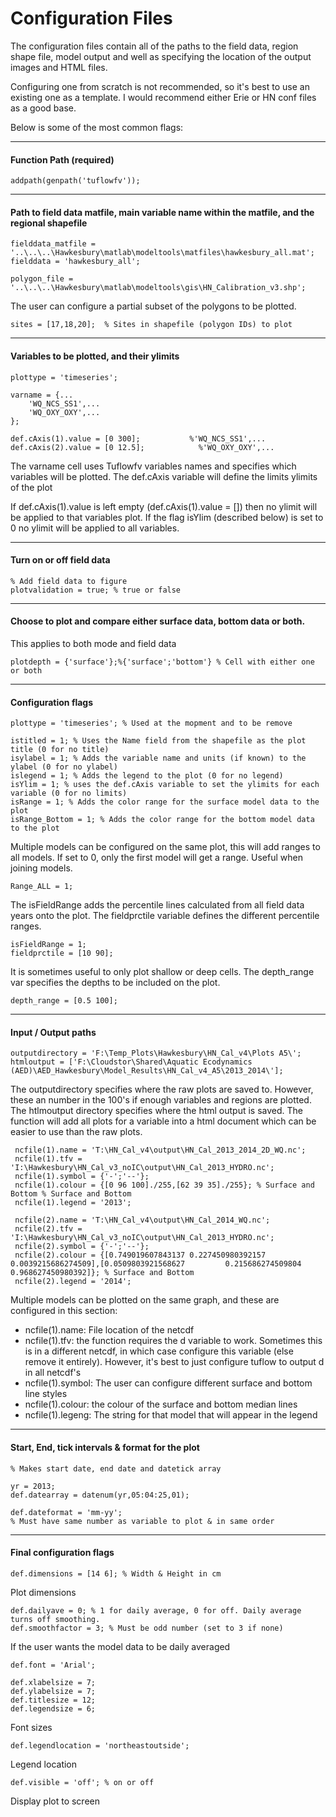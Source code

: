 # Configuration Files

The configuration files contain all of the paths to the field data, region shape file, model output and well as specifying the location of the output images and HTML files.

Configuring one from scratch is not recommended, so it's best to use an existing one as a template. I would recommend either Erie or HN conf files as a good base.

Below is some of the most common flags:
___
#### Function Path (required)
```
addpath(genpath('tuflowfv'));
```
___

#### Path to field data matfile, main variable name within the matfile, and the regional shapefile
```
fielddata_matfile = '..\..\..\Hawkesbury\matlab\modeltools\matfiles\hawkesbury_all.mat';
fielddata = 'hawkesbury_all';

polygon_file = '..\..\..\Hawkesbury\matlab\modeltools\gis\HN_Calibration_v3.shp';
```
The user can configure a partial subset of the polygons to be plotted. 
```
sites = [17,18,20];  % Sites in shapefile (polygon IDs) to plot
```
___

#### Variables to be plotted, and their ylimits
```
plottype = 'timeseries'; 

varname = {...
    'WQ_NCS_SS1',...
    'WQ_OXY_OXY',...
};

def.cAxis(1).value = [0 300];    		%'WQ_NCS_SS1',...
def.cAxis(2).value = [0 12.5];            %'WQ_OXY_OXY',...
```
The varname cell uses Tuflowfv variables names and specifies which variables will be plotted. The def.cAxis variable will define the limits ylimits of the plot

If def.cAxis(1).value is left empty (def.cAxis(1).value = []) then no ylimit will be applied to that variables plot. If the flag isYlim (described below) is set to 0 no ylimit will be applied to all variables.

___
#### Turn on or off field data
```
% Add field data to figure
plotvalidation = true; % true or false
```
___
#### Choose to plot and compare either surface data, bottom data or both.

This applies to both mode and field data
```
plotdepth = {'surface'};%{'surface';'bottom'} % Cell with either one or both
```

___
#### Configuration flags
```
plottype = 'timeseries'; % Used at the mopment and to be remove

istitled = 1; % Uses the Name field from the shapefile as the plot title (0 for no title)
isylabel = 1; % Adds the variable name and units (if known) to the ylabel (0 for no ylabel)
islegend = 1; % Adds the legend to the plot (0 for no legend)
isYlim = 1; % uses the def.cAxis variable to set the ylimits for each variable (0 for no limits)
isRange = 1; % Adds the color range for the surface model data to the plot
isRange_Bottom = 1; % Adds the color range for the bottom model data to the plot
```
Multiple models can be configured on the same plot, this will add ranges to all models. If set to 0, only the first model will get a range. Useful when joining models.
```
Range_ALL = 1; 
```


The isFieldRange adds the percentile lines calculated from all field data years onto the plot. The fieldprctile variable defines the different percentile ranges.
```
isFieldRange = 1;
fieldprctile = [10 90];
```

It is sometimes useful to only plot shallow or deep cells. The depth_range var specifies the depths to be included on the plot.
```
depth_range = [0.5 100];
```

___
#### Input / Output paths

```
outputdirectory = 'F:\Temp_Plots\Hawkesbury\HN_Cal_v4\Plots A5\';
htmloutput = ['F:\Cloudstor\Shared\Aquatic Ecodynamics (AED)\AED_Hawkesbury\Model_Results\HN_Cal_v4_A5\2013_2014\'];
```
The outputdirectory specifies where the raw plots are saved to. However, these an number in the 100's if enough variables and regions are plotted. The htlmoutput directory specifies where the html output is saved. The function will add all plots for a variable into a html document which can be easier to use than the raw plots.

```
 ncfile(1).name = 'T:\HN_Cal_v4\output\HN_Cal_2013_2014_2D_WQ.nc';
 ncfile(1).tfv = 'I:\Hawkesbury\HN_Cal_v3_noIC\output\HN_Cal_2013_HYDRO.nc';
 ncfile(1).symbol = {'-';'--'};
 ncfile(1).colour = {[0 96 100]./255,[62 39 35]./255}; % Surface and Bottom % Surface and Bottom
 ncfile(1).legend = '2013';
 
 ncfile(2).name = 'T:\HN_Cal_v4\output\HN_Cal_2014_WQ.nc';
 ncfile(2).tfv = 'I:\Hawkesbury\HN_Cal_v3_noIC\output\HN_Cal_2013_HYDRO.nc';
 ncfile(2).symbol = {'-';'--'};
 ncfile(2).colour = {[0.749019607843137 0.227450980392157 0.0039215686274509],[0.0509803921568627         0.215686274509804         0.968627450980392]}; % Surface and Bottom
 ncfile(2).legend = '2014';
 ```
Multiple models can be plotted on the same graph, and these are configured in this section:

+ ncfile(1).name: File location of the netcdf
+ ncfile(1).tfv: the function requires the d variable to work. Sometimes this is in a different netcdf, in which case configure this variable (else remove it entirely). However, it's best to just configure tuflow to output d in all netcdf's
+ ncfile(1).symbol: The user can configure different surface and bottom line styles
+ ncfile(1).colour: the colour of the surface and bottom median lines
+ ncfile(1).legeng: The string for that model that will appear in the legend


___
#### Start, End, tick intervals & format for the plot
```
% Makes start date, end date and datetick array

yr = 2013;
def.datearray = datenum(yr,05:04:25,01);

def.dateformat = 'mm-yy';
% Must have same number as variable to plot & in same order
```
___
#### Final configuration flags

```
def.dimensions = [14 6]; % Width & Height in cm
```
Plot dimensions
```
def.dailyave = 0; % 1 for daily average, 0 for off. Daily average turns off smoothing.
def.smoothfactor = 3; % Must be odd number (set to 3 if none)
```
If the user wants the model data to be daily averaged

```
def.font = 'Arial';

def.xlabelsize = 7;
def.ylabelsize = 7;
def.titlesize = 12;
def.legendsize = 6;
```
Font sizes
```
def.legendlocation = 'northeastoutside';
```
Legend location
```
def.visible = 'off'; % on or off
```
Display plot to screen

